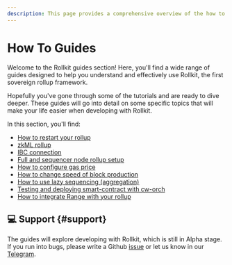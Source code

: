 ```yaml
---
description: This page provides a comprehensive overview of the how to guides available for Rollkit.
---
```


# How To Guides

Welcome to the Rollkit guides section! Here, you'll find a wide range of guides
designed to help you understand and effectively use Rollkit, the first sovereign
rollup framework.

Hopefully you've gone through some of the tutorials and are ready to dive
deeper. These guides will go into detail on some specific topics that will make
your life easier when developing with Rollkit.

In this section, you'll find:

  * [How to restart your rollup](/guides/restart-rollup.md)
  * [zkML rollup](/guides/zkml.md)
  * [IBC connection](/guides/ibc-connection.md)
  * [Full and sequencer node rollup setup](/guides/full-and-sequencer-node.md)
  * [How to configure gas price](/guides/gas-price.md)
  * [How to change speed of block production](/guides/block-times.md)
  * [How to use lazy sequencing (aggregation)](/guides/lazy-sequencing.md)
  * [Testing and deploying smart-contract with cw-orch](/guides/cw-orch.md)
  * [How to integrate Range with your rollup](/guides/rollkit-monitoring.md)

## 💻 Support {#support}

The guides will explore developing with Rollkit, which is still in Alpha stage.
If you run into bugs, please write a Github
[issue](https://github.com/rollkit/docs/issues/new) or let us know in our
[Telegram](https://t.me/rollkit).

